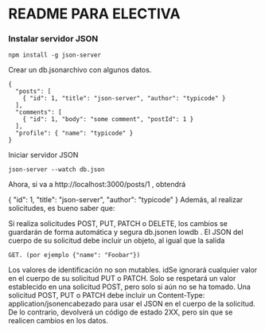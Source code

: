 # README PARA ELECTIVA

### Instalar servidor JSON
```
npm install -g json-server
```
Crear un db.jsonarchivo con algunos datos.
```
{
  "posts": [
    { "id": 1, "title": "json-server", "author": "typicode" }
  ],
  "comments": [
    { "id": 1, "body": "some comment", "postId": 1 }
  ],
  "profile": { "name": "typicode" }
}
```
Iniciar servidor JSON
```
json-server --watch db.json
```
Ahora, si va a http://localhost:3000/posts/1 , obtendrá

{ "id": 1, "title": "json-server", "author": "typicode" }
Además, al realizar solicitudes, es bueno saber que:

Si realiza solicitudes POST, PUT, PATCH o DELETE, los cambios se guardarán de forma automática y segura db.jsonen lowdb .
El JSON del cuerpo de su solicitud debe incluir un objeto, al igual que la salida
```
GET. (por ejemplo {"name": "Foobar"})
```
Los valores de identificación no son mutables. idSe ignorará cualquier valor en el cuerpo de su solicitud PUT o PATCH. Solo se respetará un valor establecido en una solicitud POST, pero solo si aún no se ha tomado.
Una solicitud POST, PUT o PATCH debe incluir un Content-Type: application/jsonencabezado para usar el JSON en el cuerpo de la solicitud. De lo contrario, devolverá un código de estado 2XX, pero sin que se realicen cambios en los datos.
